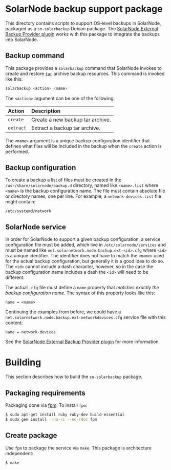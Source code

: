 # SolarNode backup support package

This directory contains scripts to support OS-level backups in SolarNode, packaged as a
`sn-solarbackup` Debian package. The [SolarNode External Backup Provider plugin][sn-plugin] works
with this package to integrate the backups into SolarNode.

## Backup command

This package provides a <code>solarbackup</code> command that SolarNode invokes to create and 
restore [`tar`][tar] archive backup resources. This command is invoked like this:

```sh
solarbackup <action> <name>
```

The `<action>` argument can be one of the following:

| Action    | Description |
|:----------|:------------|
| `create`  | Create a new backup tar archive. |
| `extract` | Extract a backup tar archive. |

The `<name>` argument is a unique backup configuration identifier that defines what files will be
included in the backup when the `create` action is performed.

## Backup configuration

To create a backup a list of files must be created in the `/usr/share/solarnode/backup.d` directory,
named like `<name>.list` where `<name>` is the backup configuration name. The file must contain
absolute file or directory names, one per line. For example, a `network-devices.list` file might
contain:

```
/etc/systemd/network
```

## SolarNode service

In order for SolarNode to support a given backup configuration, a service configuration file must be
added, which live in `/etc/solarnode/services` and must be named like
`net.solarnetwork.node.backup.ext-<id>.cfg` where `<id>` is a unique identifier. The identifier does
not have to match the `<name>` used for the actual backup configuration, but generally it is a good
idea to do so. The `<id>` cannot include a dash character, however, so in the case the backup
configuration name includes a dash the `<id>` will need to be different.

The actual `.cfg` file must define a `name` property that _matches exactly the backup configuration
name_. The syntax of this property looks like this:

```
name = <name>
```

Continuing the examples from before, we could have a 
`net.solarnetwork.node.backup.ext-networkdevices.cfg` service file with this content:

```
name = network-devices
```

See the [SolarNode External Backup Provider plugin][sn-plugin] for more information.

# Building

This section describes how to build the `sn-solarbackup` package.

## Packaging requirements

Packaging done via [fpm][fpm]. To install `fpm`:

```sh
$ sudo apt-get install ruby ruby-dev build-essential
$ sudo gem install --no-ri --no-rdoc fpm
```

## Create package

Use `fpm` to package the service via `make`. This package is architecture independent:

```sh
$ make
```

[fpm]: https://github.com/jordansissel/fpm
[sn-plugin]: https://github.com/SolarNetwork/solarnetwork-node/tree/develop/net.solarnetwork.node.backup.ext
[tar]: https://www.gnu.org/software/tar/